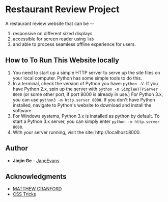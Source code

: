 # Restaurant Review Project
A restaurant review website that can be --
1. responsive on different sized displays
2. accessible for screen reader using `Tab`
3. and able to process seamless offline experience for users.

## How to To Run This Website locally
1. You need to start up a simple HTTP server to serve up the site files on your local computer. Python has some simple tools to do this.
2. In a terminal, check the version of Python you have: `python -V`. If you have Python 2.x, spin up the server with `python -m SimpleHTTPServer 8000` (or some other port, if port 8000 is already in use.) For Python 3.x, you can use `python3 -m http.server 8000`. If you don't have Python installed, navigate to Python's website to download and install the software.
3. For Windows systems, Python 3.x is installed as python by default. To start a Python 3.x server, you can simply enter `python -m http.server 8000`.
4. With your server running, visit the site: http://localhost:8000. 

## Author
* **Jinjin Ge** - [JaneEvans](https://janeevans.github.io/my-portfolio-website)

## Acknowledgments
* [MATTHEW CRANFORD](https://matthewcranford.com/)
* [CSS Tricks](https://css-tricks.com/almanac/)
